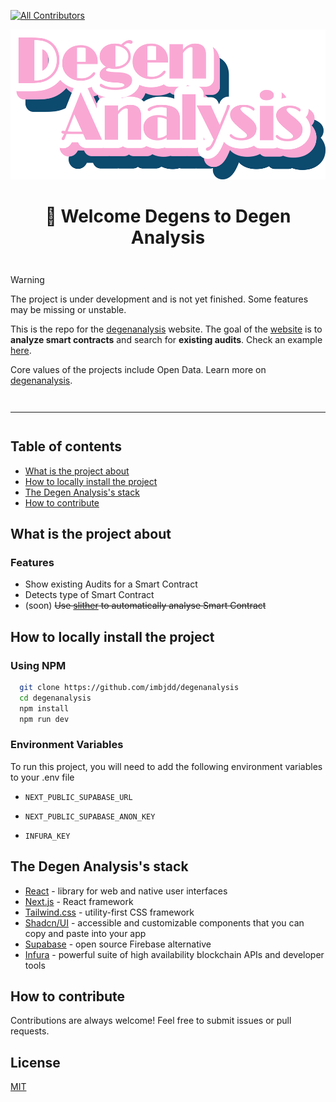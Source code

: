 
[![All Contributors](https://img.shields.io/github/all-contributors/ethereum/ethereum-org-website?color=orange&style=flat-square)](#contributors-)

<div align="center" style="margin-top: 1em; margin-bottom: 3em;">
  <a href="https://ethereum.org"><img alt="ethereum logo" src="./public/Degen Analysis.png" alt="ethereum.org" height="240"></a>
  <h1>👋 Welcome Degens to Degen Analysis</h1>
</div>

>[!WARNING]
> The project is under development and is not yet finished. Some features may be missing or unstable.

This is the repo for the [degenanalysis](https://degenanalysis.vercel.app/) website. The goal of the [website](https://degenanalysis.vercel.app/) is to **analyze smart contracts** and search for **existing audits**. Check an example [here](https://degenanalysis.vercel.app/opendata).

Core values of the projects include Open Data. Learn more on [degenanalysis](https://degenanalysis.vercel.app/opendata).

<hr style="margin-top: 3em; margin-bottom: 3em;">

## Table of contents

- [What is the project about](#features)
- [How to locally install the project](#features)
- [The Degen Analysis's stack](#features)
- [How to contribute](#features)


## What is the project about


### Features

- Show existing Audits for a Smart Contract
- Detects type of Smart Contract
- (soon) ~~Use [slither](https://github.com/crytic/slither) to automatically analyse Smart Contract~~

## How to locally install the project

### Using NPM

```bash
  git clone https://github.com/imbjdd/degenanalysis
  cd degenanalysis
  npm install
  npm run dev
```
    
### Environment Variables

To run this project, you will need to add the following environment variables to your .env file

- `NEXT_PUBLIC_SUPABASE_URL`

- `NEXT_PUBLIC_SUPABASE_ANON_KEY`

- `INFURA_KEY`

## The Degen Analysis's stack

- [React](https://react.dev/) - library for web and native user interfaces
- [Next.js](https://nextjs.org/) - React framework
- [Tailwind.css](https://tailwindcss.com/) - utility-first CSS framework
- [Shadcn/UI](https://ui.shadcn.com/) - accessible and customizable components that you can copy and paste into your app
- [Supabase](https://supabase.com/) - open source Firebase alternative
- [Infura](https://www.infura.io/) - powerful suite of high availability blockchain APIs and developer tools

## How to contribute

Contributions are always welcome! Feel free to submit issues or pull requests.

## License

[MIT](https://choosealicense.com/licenses/mit/)